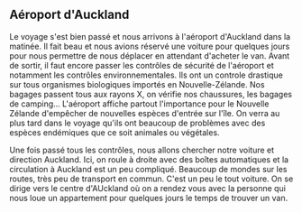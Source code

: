 ## Aéroport d'Auckland

Le voyage s'est bien passé et nous arrivons à l'aéroport d'Auckland dans la matinée. Il fait beau et nous avions réservé une voiture pour quelques jours pour nous permettre de nous déplacer en attendant d'acheter le van. Avant de sortir, il faut encore passer les contrôles de sécurité de l'aéroport et notamment les contrôles environnementales. Ils ont un controle drastique sur tous organismes biologiques importés en Nouvelle-Zélande. Nos bagages passent tous aux rayons X, on vérifie nos chaussures, les bagages de camping... L'aéroport affiche partout l'importance pour le Nouvelle Zélande d'empêcher de nouvelles espèces d'entrée sur l'île. On verra au plus tard dans le voyage qu'ils ont beaucoup de problèmes avec des espèces endémiques que ce soit animales ou végétales.

Une fois passé tous les contrôles, nous allons chercher notre voiture et direction Auckland. Ici, on roule à droite avec des boîtes automatiques et la circulation à Auckland est un peu compliqué. Beaucoup de mondes sur les routes, très peu de transport en commun. C'est un peu le tout voiture. On se dirige vers le centre d'AUckland où on a rendez vous avec la personne qui nous loue un appartement pour quelques jours le temps de trouver un van.

